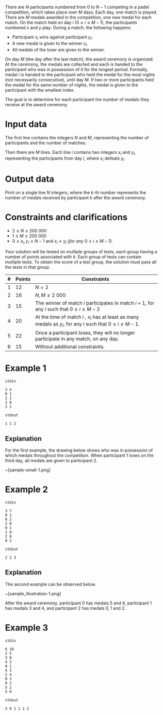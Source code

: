 There are $N$ participants numbered from $0$ to $N - 1$ competing in a padel competition, which takes place over $M$ days. Each day, one match is played. There are $M$ medals awarded in the competition, one new medal for each match. On the match held on day $i \ (0 \leq i \leq M - 1)$, the participants numbered $x$ and $y$ play. During a match, the following happens:

* Participant $x_i$ wins against participant $y_i$.
* A new medal is given to the winner $x_i$.
* All medals of the loser are given to the winner.

On day $M$ (the day after the last match), the award ceremony is organized. At the ceremony, the medals are collected and each is handed to the participant who was in possession of it for the longest period. Formally, medal $i$ is handed to the participant who held the medal for the most nights (not necessarily consecutive), until day $M$. If two or more participants held the medal for the same number of nights, the medal is given to the participant with the smallest index.

The goal is to determine for each participant the number of medals they receive at the award ceremony.

# Input data

The first line contains the integers $N$ and $M$, representing the number of participants and the number of matches.

Then there are $M$ lines. Each line $i$ contains two integers $x_i$ and $y_i$, representing the participants from day $i$, where $x_i$ defeats $y_i$.

# Output data

Print on a single line $N$ integers, where the $k$-th number represents the number of medals received by participant $k$ after the award ceremony.

# Constraints and clarifications

* $2 \leq N \leq 200\ 000$
* $1 \leq M \leq 200\ 000$
* $0 \leq x_i, y_i \leq N - 1$ and $x_i \neq y_i \ (for\ any\ 0 \leq i \leq M - 1)$.

Your solution will be tested on multiple groups of tests, each group having a number of points associated with it. Each group of tests can contain multiple tests. To obtain the score of a test group, the solution must pass all the tests in that group.

| # | Points | Constraints          |
| - | ------- | ------------------- |
| 1 | 12      | $N = 2$|
| 2 | 16      | $N, M \leq 2\ 000$      |
| 3 | 15      | The winner of match $i$ participates in match $i + 1$, for any $i$ such that $0 \leq i \leq M - 2$ |
| 4 | 20      | At the time of match $i$ , $x_i$ has at least as many medals as $y_i$, for any $i$ such that $0 \leq i \leq M - 1$.      |
| 5 | 22      | Once a participant loses, they will no longer participate in any match, on any day. |
| 6 | 15      | Without additional constraints.      |

# Example 1

`stdin`
```
3 4
0 1
2 1
1 0
2 1
```

`stdout`
```
1 1 2
```

## Explanation

For the first example, the drawing below shows who was in possession of which medals throughout the competition. When participant $1$ loses on the third day, all medals are given to participant $2$.

~[sample-small-1.png]

# Example 2

`stdin`
```
3 7
0 1
0 2
2 0
0 1
1 0
2 0
0 2
```

`stdout`
```
2 2 3
```

## Explanation

The second example can be observed below.

~[sample_illustration-1.png]

After the award ceremony, participant $0$ has medals $5$ and $6$, participant $1$ has medals $3$ and $4$, and participant $2$ has medals $0, 1$ and $2$.

# Example 3

`stdin`
```
6 10
2 5
3 0
4 2
0 1
4 3
2 4
0 3
0 2
5 2
5 0
```

`stdout`
```
5 0 1 1 1 2
```

